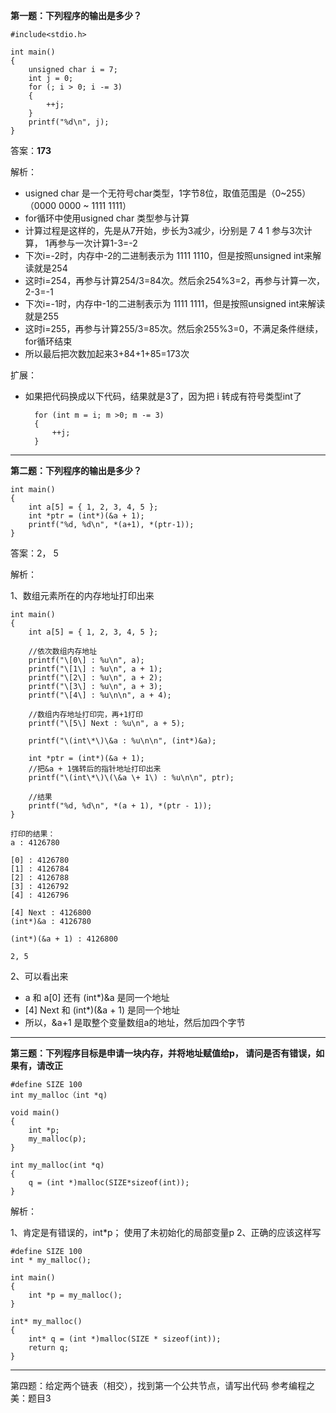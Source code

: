 **第一题：下列程序的输出是多少？**

    #include<stdio.h>
    
    int main()
    {
    	unsigned char i = 7;
    	int j = 0;
    	for (; i > 0; i -= 3)
    	{
    		++j;
    	}
    	printf("%d\n", j);
    }


答案：**173**

解析：

- usigned char 是一个无符号char类型，1字节8位，取值范围是（0~255） （0000 0000 ~ 1111 1111）
- for循环中使用usigned char 类型参与计算
- 计算过程是这样的，先是从7开始，步长为3减少，i分别是 7 4 1 参与3次计算， 1再参与一次计算1-3=-2
- 下次i=-2时，内存中-2的二进制表示为 1111 1110，但是按照unsigned int来解读就是254
- 这时i=254，再参与计算254/3=84次。然后余254%3=2，再参与计算一次，2-3=-1
- 下次i=-1时，内存中-1的二进制表示为 1111 1111，但是按照unsigned int来解读就是255
- 这时i=255，再参与计算255/3=85次。然后余255%3=0，不满足条件继续，for循环结束
- 所以最后把次数加起来3+84+1+85=173次
   
扩展：

- 如果把代码换成以下代码，结果就是3了，因为把 i 转成有符号类型int了
    
    	for (int m = i; m >0; m -= 3)
    	{
    		++j;
    	}


---
**第二题：下列程序的输出是多少？**

    int main()
    {
    	int a[5] = { 1, 2, 3, 4, 5 };
    	int *ptr = (int*)(&a + 1);
    	printf("%d, %d\n", *(a+1), *(ptr-1));
    }

答案：2， 5

解析：

1、数组元素所在的内存地址打印出来

    int main()
    {
    	int a[5] = { 1, 2, 3, 4, 5 };
    
		//依次数组内存地址
		printf("\[0\] : %u\n", a);
		printf("\[1\] : %u\n", a + 1);
		printf("\[2\] : %u\n", a + 2);
		printf("\[3\] : %u\n", a + 3);
		printf("\[4\] : %u\n\n", a + 4);
	
		//数组内存地址打印完，再+1打印
		printf("\[5\] Next : %u\n", a + 5);
	
		printf("\(int\*\)\&a : %u\n\n", (int*)&a);
	
		int *ptr = (int*)(&a + 1);
		//把&a + 1强转后的指针地址打印出来
		printf("\(int\*\)\(\&a \+ 1\) : %u\n\n", ptr);
	
		//结果
		printf("%d, %d\n", *(a + 1), *(ptr - 1));
    }
	
	打印的结果：
	a : 4126780
	
	[0] : 4126780
	[1] : 4126784
	[2] : 4126788
	[3] : 4126792
	[4] : 4126796
	
	[4] Next : 4126800
	(int*)&a : 4126780
	
	(int*)(&a + 1) : 4126800
	
	2, 5

2、可以看出来

- a 和 a[0] 还有 (int*)&a 是同一个地址
- [4] Next 和 (int*)(&a + 1) 是同一个地址
- 所以，&a+1 是取整个变量数组a的地址，然后加四个字节

---
**第三题：下列程序目标是申请一块内存，并将地址赋值给p， 请问是否有错误，如果有，请改正**

    #define SIZE 100
    int my_malloc（int *q)
    
    void main()
    {
    	int *p;
    	my_malloc(p);
    }
    
    int my_malloc(int *q)
    {
    	q = (int *)malloc(SIZE*sizeof(int));
    }

解析：

1、肯定是有错误的，int*p；  使用了未初始化的局部变量p
2、正确的应该这样写

    #define SIZE 100
    int * my_malloc();
    
    int main()
    {
    	int *p = my_malloc();
    }
    
    int* my_malloc()
    {
    	int* q = (int *)malloc(SIZE * sizeof(int));
    	return q;
    }

---
第四题：给定两个链表（相交），找到第一个公共节点，请写出代码
参考编程之美：题目3